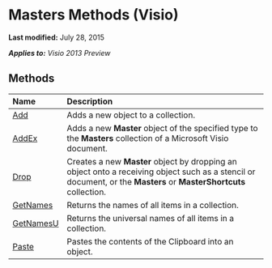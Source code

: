 
# Masters Methods (Visio)

 **Last modified:** July 28, 2015

 _**Applies to:** Visio 2013 Preview_

## Methods



|**Name**|**Description**|
|:-----|:-----|
| [Add](3951e242-c7e6-7a30-bf2c-0af7c030ace1.md)|Adds a new object to a collection.|
| [AddEx](a27b1a7c-37f4-90c9-91f1-2249611a3cf9.md)|Adds a new  **Master** object of the specified type to the **Masters** collection of a Microsoft Visio document.|
| [Drop](aff32258-755c-cce3-5f46-e611de6c8f5a.md)|Creates a new **Master** object by dropping an object onto a receiving object such as a stencil or document, or the **Masters** or **MasterShortcuts** collection.|
| [GetNames](3cdea9a5-97da-4f59-2a93-7a1d15c29e54.md)|Returns the names of all items in a collection.|
| [GetNamesU](bf797a6a-1018-eda6-41e8-c8533638a034.md)|Returns the universal names of all items in a collection.|
| [Paste](fb355d9b-7b5f-469e-3a75-f1b0fed7300b.md)|Pastes the contents of the Clipboard into an object.|
